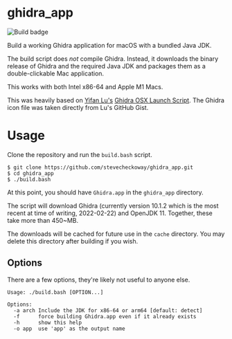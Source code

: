 # ghidra_app
![Build badge](https://github.com/stevecheckoway/ghidra_app/actions/workflows/ci.yml/badge.svg)

Build a working Ghidra application for macOS with a bundled Java JDK.

The build script does _not_ compile Ghidra. Instead, it downloads the binary
release of Ghidra and the required Java JDK and packages them as a
double-clickable Mac application.

This works with both Intel x86-64 and Apple M1 Macs.

This was heavily based on [Yifan Lu's](https://twitter.com/yifanlu) [Ghidra OSX Launch
Script](https://gist.github.com/yifanlu/e9965cdb148b550335e57899f790cad2). The
Ghidra icon file was taken directly from Lu's GitHub Gist.

# Usage
Clone the repository and run the `build.bash` script.
```
$ git clone https://github.com/stevecheckoway/ghidra_app.git
$ cd ghidra_app
$ ./build.bash
```

At this point, you should have `Ghidra.app` in the `ghidra_app` directory.

The script will download Ghidra (currently version 10.1.2 which is the most
recent at time of writing, 2022-02-22) and OpenJDK 11. Together, these take
more than 450~MB.

The downloads will be cached for future use in the `cache` directory. You may
delete this directory after building if you wish.

## Options
There are a few options, they're likely not useful to anyone else.

```
Usage: ./build.bash [OPTION...]

Options:
  -a arch Include the JDK for x86-64 or arm64 [default: detect]
  -f      force building Ghidra.app even if it already exists
  -h      show this help
  -o app  use 'app' as the output name
```
